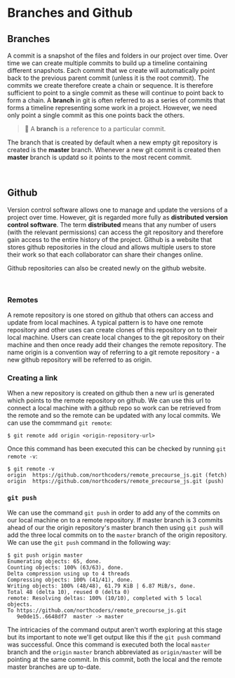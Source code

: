 # Branches and Github

## Branches

A commit is a snapshot of the files and folders in our project over time. Over time we can create multiple commits to build up a timeline containing different snapshots. Each commit that we create will automatically point back to the previous parent commit (unless it is the root commit). The commits we create therefore create a chain or sequence. It is therefore sufficient to point to a single commit as these will continue to point back to form a chain. A **branch** in git is often referred to as a series of commits that forms a timeline representing some work in a project. However, we need only point a single commit as this one points back the others.

> 🔑 A **branch** is a reference to a particular commit.

The branch that is created by default when a new empty git repository is created is the **master** branch. Whenever a new git commit is created then **master** branch is updatd so it points to the most recent commit.

&nbsp;

## Github

Version control software allows one to manage and update the versions of a project over time. However, git is regarded more fully as **distributed version control software**. The term **distributed** means that any number of users (with the relevant permissions) can access the git repository and therefore gain access to the entire history of the project.
Github is a website that stores github repositories in the cloud and allows multiple users to store their work so that each collaborator can share their changes online.

Github repositories can also be created newly on the github website.

&nbsp;

### Remotes

A remote repository is one stored on github that others can access and update from local machines. A typical pattern is to have one remote repository and other uses can create clones of this repository on to their local machine. Users can create local changes to the git repository on their machine and then once ready add their changes the remote repository. The name origin is a convention way of referring to a git remote repository - a new github repository will be referred to as origin.

### Creating a link

When a new repository is created on github then a new url is generated which points to the remote repository on github. We can use this url to connect a local machine with a github repo so work can be retrieved from the remote and so the remote can be updated with any local commits. We can use the commmand `git remote`:

```terminal
$ git remote add origin <origin-repository-url>
```

Once this command has been executed this can be checked by running `git remote -v`:

```terminal
$ git remote -v
origin  https://github.com/northcoders/remote_precourse_js.git (fetch)
origin  https://github.com/northcoders/remote_precourse_js.git (push)
```

### `git push`

We can use the command `git push` in order to add any of the commits on our local machine on to a remote repository. If master branch is 3 commits ahead of our the origin repository's master branch then using `git push` will add the three local commits on to the `master` branch of the origin repository. We can use the `git push` command in the following way:

```terminal
$ git push origin master
Enumerating objects: 65, done.
Counting objects: 100% (63/63), done.
Delta compression using up to 4 threads
Compressing objects: 100% (41/41), done.
Writing objects: 100% (48/48), 61.79 KiB | 6.87 MiB/s, done.
Total 48 (delta 10), reused 0 (delta 0)
remote: Resolving deltas: 100% (10/10), completed with 5 local objects.
To https://github.com/northcoders/remote_precourse_js.git
   9e0de15..6648df7  master -> master
```

The intricacies of the command output aren't worth exploring at this stage but its important to note we'll get output like this if the `git push` command was successful. Once this command is executed both the local `master` branch and the `origin` `master` branch abbreviated as `origin/master` will be pointing at the same commit. In this commit, both the local and the remote master branches are up to-date.
